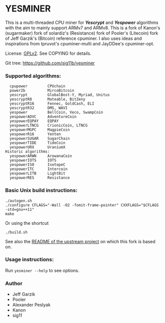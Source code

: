 # YESMINER

This is a multi-threaded CPU miner for ***Yescrypt*** and ***Yespower*** algorithms with the aim to mainly support ARMv7 and ARMv8. This is a fork of Kanon's (sugarmaker) fork of solardiz's (Resistance) fork of Pooler's (Litecoin) fork of Jeff Garzik's (Bitcoin) reference cpuminer. I also uses ideas and inspirations from tpruvot's cpuminer-multi and JayDDee's cpuminer-opt.

License:  [GPLv2](https://www.gnu.org/licenses/old-licenses/gpl-2.0.en.html).  See COPYING for details.

Git tree:  https://github.com/sig11b/yesminer

### Supported algorithms:
```
  cpupower         CPUchain
  power2b          MircoBitcoin
  yescrypt         GlobalBost-Y, Myriad, Unitus
  yescryptR8       Mateable, BitZeny
  yescryptR16      Fennec, GoldCash, ELI
  yescryptR32      DMS, WAVI
  yespower         BellCoin, Veco, SwampCoin
  yespowerADVC     AdventureCoin
  yespowerEQPAY    EQPAY
  yespowerLTNCG    CrionicCoin, LTNCG
  yespowerMGPC     MagpieCoin
  yespowerR16      Yenten
  yespowerSUGAR    SugarChain
  yespowerTIDE     TideCoin
  yespowerURX      UraniumX
Historic algorithms:
  yespowerARWN     ArowanaCoin
  yespowerIOTS     IOTS
  yespowerISO      IsotopeC
  yespowerITC      Intercoin
  yespowerLITB     LightBit
  yespowerRES      Resistance
```

### Basic Unix build instructions:
```
./autogen.sh
./configure CFLAGS="-Wall -O2 -fomit-frame-pointer" CXXFLAGS="$CFLAGS -std=gnu++11"
make
```
Or using the shortcut
```
./build.sh
```
See also the [README of the upstream project](README-upstream.md) on which this fork is based on.

### Usage instructions:
Run `yesminer --help` to see options.

### Author
- Jeff Garzik
- Pooler
- Alexander Peslyak
- Kanon
- sig11


